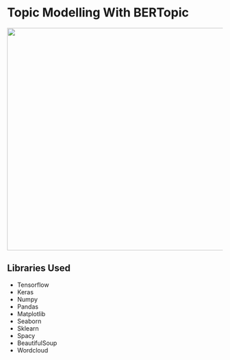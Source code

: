 # Topic Modelling With BERTopic
<p align="center">
</p>
<img src="https://miro.medium.com/max/773/1*xXZfB_Bvzmd7MFb34LQVOQ.png" width="970" height="520">
<p> </p>
<h2>Libraries Used</h2>
<ul>
  <li>Tensorflow</li>
  <li>Keras</li>
  <li>Numpy</li>
  <li>Pandas </li>
  <li>Matplotlib</li>
  <li>Seaborn</li>
  <li>Sklearn</li>
  <li>Spacy</li>
  <li>BeautifulSoup</li>
  <li>Wordcloud</li>
</ul>
